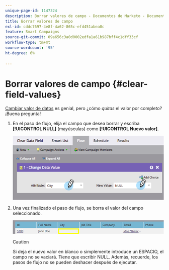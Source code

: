 ```yaml
---
unique-page-id: 1147324
description: Borrar valores de campo - Documentos de Marketo - Documentación del producto
title: Borrar valores de campo
exl-id: cddc7697-4e8f-4a62-865c-efd451abea0c
feature: Smart Campaigns
source-git-commit: 09a656c3a0d0002edfa1a61b987bff4c1dff33cf
workflow-type: tm+mt
source-wordcount: '95'
ht-degree: 6%

---
```


# Borrar valores de campo {#clear-field-values}

[Cambiar valor de datos](/help/marketo/product-docs/core-marketo-concepts/smart-campaigns/flow-actions/change-data-value.md) es genial, pero ¿cómo _quitas_ el valor por completo? ¡Buena pregunta!

1. En el paso de flujo, elija el campo que desea borrar y escriba **[!UICONTROL NULL]** (mayúsculas) como **[!UICONTROL Nuevo valor]**.

   ![](assets/clear-field-values-1.png)

1. Una vez finalizado el paso de flujo, se borra el valor del campo seleccionado.

   ![](assets/clear-field-values-2.png)

   >[!CAUTION]
   >
   >Si deja el nuevo valor en blanco o simplemente introduce un ESPACIO, el campo no se vaciará. Tiene que escribir NULL. Además, recuerde, los pasos de flujo no se pueden deshacer después de ejecutar.
